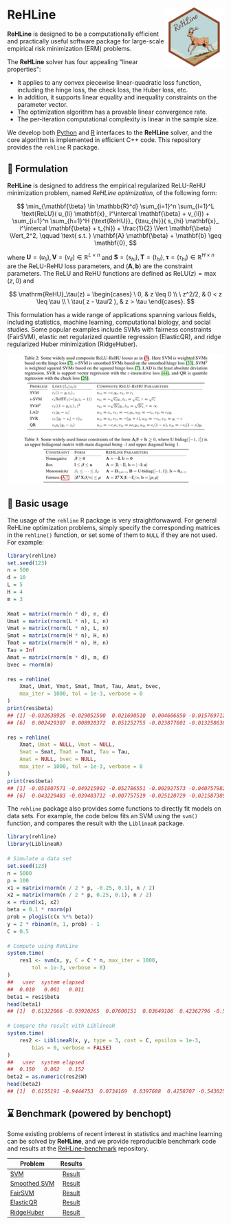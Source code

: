 # ReHLine <a href="https://github.com/softmin/ReHLine"><img src="man/figures/logo.png" align="right" height="138" /></a>

**ReHLine** is designed to be a computationally efficient and practically useful software package for large-scale empirical risk minimization (ERM) problems.

The **ReHLine** solver has four appealing
"linear properties":

- It applies to any convex piecewise linear-quadratic loss function, including the hinge loss, the check loss, the Huber loss, etc.
- In addition, it supports linear equality and inequality constraints on the parameter vector.
- The optimization algorithm has a provable linear convergence rate.
- The per-iteration computational complexity is linear in the sample size.

We develop both [Python](https://github.com/softmin/ReHLine-python)
and [R](https://github.com/softmin/ReHLine-r) interfaces to the
**ReHLine** solver, and the core algorithm is implemented
in efficient C++ code.
This repository provides the `rehline` R package.

## 📝 Formulation

**ReHLine** is designed to address the empirical regularized ReLU-ReHU minimization problem, named *ReHLine optimization*, of the following form:

$$
\min_{\mathbf{\beta} \in \mathbb{R}^d} \sum_{i=1}^n \sum_{l=1}^L \text{ReLU}( u_{li} \mathbf{x}_ i^\intercal \mathbf{\beta} + v_{li}) + \sum_{i=1}^n \sum_{h=1}^H {\text{ReHU}}_ {\tau_{hi}}( s_{hi} \mathbf{x}_ i^\intercal \mathbf{\beta} + t_{hi}) + \frac{1}{2} \Vert \mathbf{\beta} \Vert_2^2, \qquad \text{ s.t. } \mathbf{A} \mathbf{\beta} + \mathbf{b} \geq \mathbf{0},
$$

where $\mathbf{U} = (u_{li}),\mathbf{V} = (v_{li}) \in \mathbb{R}^{L \times n}$ and $\mathbf{S} = (s_{hi}),\mathbf{T} = (t_{hi}),\mathbf{\tau} = (\tau_{hi}) \in \mathbb{R}^{H \times n}$ are the ReLU-ReHU loss parameters, and $(\mathbf{A},\mathbf{b})$ are the constraint parameters.
The ReLU and ReHU functions are defined as $\mathrm{ReLU}(z)=\max(z,0)$ and

$$
\mathrm{ReHU}_\tau(z) =
  \begin{cases}
  \ 0,                     & z \leq 0 \\
  \ z^2/2,                 & 0 < z \leq \tau \\
  \ \tau( z - \tau/2 ),   & z > \tau
  \end{cases}.
$$

This formulation has a wide range of applications spanning various fields, including statistics, machine learning, computational biology, and social studies. Some popular examples include SVMs with fairness constraints (FairSVM), elastic net regularized quantile regression (ElasticQR), and ridge regularized Huber minimization (RidgeHuber).

![](man/figures/tab.png)

## 📒 Basic usage

The usage of the `rehline` R package is very straightforwawrd.
For general ReHLine optimization problems, simply specify the
corresponding matrices in the `rehline()` function, or set
some of them to `NULL` if they are not used. For example:

```r
library(rehline)
set.seed(123)
n = 500
d = 10
L = 5
H = 4
m = 3

Xmat = matrix(rnorm(n * d), n, d)
Umat = matrix(rnorm(L * n), L, n)
Vmat = matrix(rnorm(L * n), L, n)
Smat = matrix(rnorm(H * n), H, n)
Tmat = matrix(rnorm(H * n), H, n)
Tau = Inf
Amat = matrix(rnorm(m * d), m, d)
bvec = rnorm(m)

res = rehline(
    Xmat, Umat, Vmat, Smat, Tmat, Tau, Amat, bvec,
    max_iter = 1000, tol = 1e-3, verbose = 0
)
print(res$beta)
## [1] -0.032638926 -0.029052500  0.021690510  0.004606850 -0.015769712
## [6]  0.002429307  0.008920372  0.051252755 -0.023877601 -0.013258638

res = rehline(
    Xmat, Umat = NULL, Vmat = NULL,
    Smat = Smat, Tmat = Tmat, Tau = Tau,
    Amat = NULL, bvec = NULL,
    max_iter = 1000, tol = 1e-3, verbose = 0
)
print(res$beta)
## [1] -0.051807571 -0.049215902 -0.052786551 -0.002927573 -0.040757982
## [6]  0.043229483 -0.039403712 -0.007757519 -0.025120729 -0.021587389
```

The `rehline` package also provides some functions to directly fit
models on data sets. For example, the code below fits an SVM using
the `svm()` function, and compares the result with the `LiblineaR` package.

```r
library(rehline)
library(LiblineaR)

# Simulate a data set
set.seed(123)
n = 5000
p = 100
x1 = matrix(rnorm(n / 2 * p, -0.25, 0.1), n / 2)
x2 = matrix(rnorm(n / 2 * p, 0.25, 0.1), n / 2)
x = rbind(x1, x2)
beta = 0.1 * rnorm(p)
prob = plogis(c(x %*% beta))
y = 2 * rbinom(n, 1, prob) - 1
C = 0.5

# Compute using ReHLine
system.time(
    res1 <- svm(x, y, C = C * n, max_iter = 1000,
        tol = 1e-3, verbose = 0)
)
##   user  system elapsed
##  0.010   0.001   0.011
beta1 = res1$beta
head(beta1)
## [1]  0.61322066 -0.93920265  0.07600151  0.03649106  0.42362796 -0.54425647

# Compare the result with LiblineaR
system.time(
    res2 <- LiblineaR(x, y, type = 3, cost = C, epsilon = 1e-3,
        bias = 0, verbose = FALSE)
)
##   user  system elapsed
##  0.150   0.002   0.152
beta2 = as.numeric(res2$W)
head(beta2)
## [1]  0.6155191 -0.9444753  0.0734169  0.0397688  0.4258707 -0.5430257
```

## ⌛ Benchmark (powered by benchopt)

Some existing problems of recent interest in statistics and machine
learning can be solved by **ReHLine**, and we provide reproducible
benchmark code and results at the
[ReHLine-benchmark](https://github.com/softmin/ReHLine-benchmark) repository.

| Problem   |      Results      |
|---------- |:-----------------:|
|[SVM](https://github.com/softmin/ReHLine-benchmark/tree/main/benchmark_SVM) | [Result](https://rehline-python.readthedocs.io/en/latest/_static/benchmark/benchmark_SVM.html)|
|[Smoothed SVM](https://github.com/softmin/ReHLine-benchmark/tree/main/benchmark_sSVM) | [Result](https://rehline-python.readthedocs.io/en/latest/_static/benchmark/benchmark_sSVM.html)|
|[FairSVM](https://github.com/softmin/ReHLine-benchmark/tree/main/benchmark_FairSVM) | [Result](https://rehline-python.readthedocs.io/en/latest/_static/benchmark/benchmark_FairSVM.html)|
|[ElasticQR](https://github.com/softmin/ReHLine-benchmark/tree/main/benchmark_QR) | [Result](https://rehline-python.readthedocs.io/en/latest/_static/benchmark/benchmark_QR.html)|
|[RidgeHuber](https://github.com/softmin/ReHLine-benchmark/tree/main/benchmark_Huber) | [Result](https://rehline-python.readthedocs.io/en/latest/_static/benchmark/benchmark_Huber.html)|
